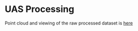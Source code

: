 # UAS Processing
Point cloud and viewing of the raw processed dataset is [here](https://uas.woofy.io/sm/woofy/trc)